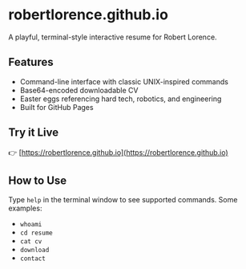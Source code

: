 # robertlorence.github.io

A playful, terminal-style interactive resume for Robert Lorence.

## Features

- Command-line interface with classic UNIX-inspired commands
- Base64-encoded downloadable CV
- Easter eggs referencing hard tech, robotics, and engineering
- Built for GitHub Pages

## Try it Live

👉 [https://robertlorence.github.io](https://robertlorence.github.io)

## How to Use

Type `help` in the terminal window to see supported commands. Some examples:

- `whoami`
- `cd resume`
- `cat cv`
- `download`
- `contact`
